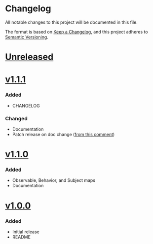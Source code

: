# Changelog
All notable changes to this project will be documented in this file.

The format is based on [Keep a Changelog](https://keepachangelog.com/en/1.0.0/),
and this project adheres to [Semantic Versioning](https://semver.org/spec/v2.0.0.html).


# [Unreleased]

# [v1.1.1]

### Added 
* CHANGELOG

### Changed
* Documentation
* Patch release on doc change ([from this comment](https://github.com/semantic-release/semantic-release/issues/192#issuecomment-333328071))

# [v1.1.0]

### Added
* Observable, Behavior, and Subject maps
* Documentation

# [v1.0.0]

### Added
* Initial release 
* README

[Unreleased]: https://github.com/djhouseknecht/rxjs-util-classes/compare/v1.1.1...HEAD
[v1.1.1]: https://github.com/djhouseknecht/rxjs-util-classes/compare/v1.1.0...v1.1.1
[v1.1.0]: https://github.com/djhouseknecht/rxjs-util-classes/compare/v1.0.0...v1.1.0
[v1.0.0]: https://github.com/djhouseknecht/rxjs-util-classes/releases/tag/v1.0.0
